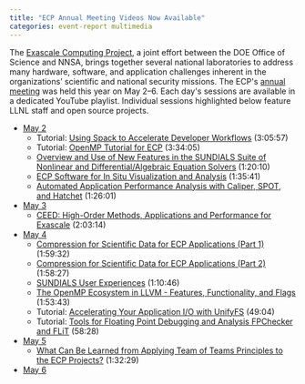 ```yaml
---
title: "ECP Annual Meeting Videos Now Available"
categories: event-report multimedia
---
```


The [Exascale Computing Project](https://www.exascaleproject.org/), a joint effort between the DOE Office of Science and NNSA, brings together several national laboratories to address many hardware, software, and application challenges inherent in the organizations’ scientific and national security missions. The ECP's [annual meeting](https://ecpannualmeeting.com/overview.php) was held this year on May 2–6. Each day's sessions are available in a dedicated YouTube playlist. Individual sessions highlighted below feature LLNL staff and open source projects.

- [May 2](https://www.youtube.com/watch?v=s3goFsBinik&list=PLF590mYJUDzLk3GvXA5DV6jkoe_xIfh0h)
  - Tutorial: [Using Spack to Accelerate Developer Workflows](https://www.youtube.com/watch?v=WxVDr8LCCnA&list=PLF590mYJUDzLk3GvXA5DV6jkoe_xIfh0h&index=5) (3:05:57)
  - Tutorial: [OpenMP Tutorial for ECP](https://www.youtube.com/watch?v=pVL7W-ahk-M&list=PLF590mYJUDzLk3GvXA5DV6jkoe_xIfh0h&index=9) (3:34:05)
  - [Overview and Use of New Features in the SUNDIALS Suite of Nonlinear and Differential/Algebraic Equation Solvers](https://www.youtube.com/watch?v=AUQszSMJ3-0&list=PLF590mYJUDzLk3GvXA5DV6jkoe_xIfh0h&index=10) (1:20:10)
  - [ECP Software for In Situ Visualization and Analysis](https://www.youtube.com/watch?v=_VdNASzsBJg&list=PLF590mYJUDzLk3GvXA5DV6jkoe_xIfh0h&index=12) (1:35:41)
  - [Automated Application Performance Analysis with Caliper, SPOT, and Hatchet](https://www.youtube.com/watch?v=y9apfslqkc4&list=PLF590mYJUDzLk3GvXA5DV6jkoe_xIfh0h&index=13) (1:26:01)
- [May 3](https://www.youtube.com/watch?v=WptQMROPjwo&list=PLF590mYJUDzK1SpDyjYWq08_wQxpqg1M4)
  - [CEED: High-Order Methods, Applications and Performance for Exascale](https://www.youtube.com/watch?v=WptQMROPjwo&list=PLF590mYJUDzK1SpDyjYWq08_wQxpqg1M4) (2:03:14)
- [May 4](https://www.youtube.com/watch?v=j91X_yVPCXI&list=PLF590mYJUDzLC1GJLNhGQ5SxqrVTOh43x)
  - [Compression for Scientific Data for ECP Applications (Part 1)](https://www.youtube.com/watch?v=j91X_yVPCXI&list=PLF590mYJUDzLC1GJLNhGQ5SxqrVTOh43x) (1:59:32)
  - [Compression for Scientific Data for ECP Applications (Part 2)](https://www.youtube.com/watch?v=1EHHFTi6EU0&list=PLF590mYJUDzLC1GJLNhGQ5SxqrVTOh43x&index=6) (1:58:27)
  - [SUNDIALS User Experiences](https://www.youtube.com/watch?v=UiOP9YgH5hE&list=PLF590mYJUDzLC1GJLNhGQ5SxqrVTOh43x&index=2) (1:10:46)
  - [The OpenMP Ecosystem in LLVM - Features, Functionality, and Flags](https://www.youtube.com/watch?v=RcIRArjUwDc&list=PLF590mYJUDzLC1GJLNhGQ5SxqrVTOh43x&index=7) (1:53:43)
  - Tutorial: [Accelerating Your Application I/O with UnifyFS](https://www.youtube.com/watch?v=FmQVJplyVdw&list=PLF590mYJUDzLC1GJLNhGQ5SxqrVTOh43x&index=15) (49:04)
  - Tutorial: [Tools for Floating Point Debugging and Analysis FPChecker and FLiT](https://www.youtube.com/watch?v=pyFre4iChDM&list=PLF590mYJUDzLC1GJLNhGQ5SxqrVTOh43x&index=16) (58:28)
- [May 5](https://www.youtube.com/watch?v=llKv0Sgv1D8&list=PLF590mYJUDzLn6qI8CG5PvQbwr_zL6vGW)
  - [What Can Be Learned from Applying Team of Teams Principles to the ECP Projects?](https://www.youtube.com/watch?v=sVCkoxbD2G0&list=PLF590mYJUDzLn6qI8CG5PvQbwr_zL6vGW&index=3) (1:32:29)
- [May 6](https://www.youtube.com/watch?v=OJi_EwVSMfw&list=PLF590mYJUDzI7rvlLW0MmctrNGLfq5yji)
